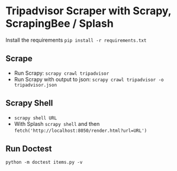 # Tripadvisor Scraper with Scrapy, ScrapingBee / Splash

Install the requirements `pip install -r requirements.txt`

## Scrape
* Run Scrapy: `scrapy crawl tripadvisor`
* Run Scrapy with output to json: `scrapy crawl tripadvisor -o tripadvisor.json`

## Scrapy Shell
* `scrapy shell URL`
* With Splash `scrapy shell` and then `fetch('http://localhost:8050/render.html?url=URL')`

## Run Doctest
`python -m doctest items.py -v`